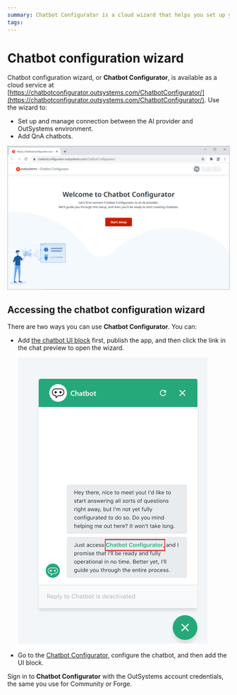 ```yaml
---
summary: Chatbot Configurator is a cloud wizard that helps you set up you chatbot backend in Azure.
tags:
---
```


# Chatbot configuration wizard

Chatbot configuration wizard, or **Chatbot Configurator**, is available as a cloud service at [https://chatbotconfigurator.outsystems.com/ChatbotConfigurator/](https://chatbotconfigurator.outsystems.com/ChatbotConfigurator/). Use the wizard to:

* Set up and manage connection between the AI provider and OutSystems environment.
* Add QnA chatbots.

![Wizard landing page](images/wizard-landing-page.png?width=700)

## Accessing the chatbot configuration wizard

There are two ways you can use **Chatbot Configurator**. You can:

* Add [the chatbot UI block](guide-outsystems-add-chatbot.md) first, publish the app, and then click the link in the chat preview to open the wizard.
  
    ![Wizard link in the chat window](images/chatbot-wizard-link.png?width=400)

* Go to the [Chatbot Configurator](https://chatbotconfigurator.outsystems.com/ChatbotConfigurator/), configure the chatbot, and then add the UI block.

<div class="info" markdown="1">

Sign in to **Chatbot Configurator** with the OutSystems account credentials, the same you use for Community or Forge.

</div>
